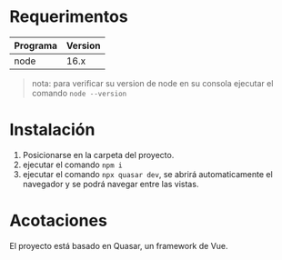 # Requerimentos
| Programa| Version |
|--|--|
|node|16.x|

>nota: para verificar su version de node en su consola ejecutar el comando `node --version`
# Instalación
1. Posicionarse en la carpeta del proyecto.
2. ejecutar el comando `npm i`
3. ejecutar el comando `npx quasar dev`, se abrirá automaticamente el navegador y se podrá navegar entre las vistas.

# Acotaciones
El proyecto está basado en Quasar, un framework de Vue.
